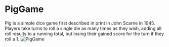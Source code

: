 # PigGame
Pig is a simple dice game first described in print in John Scarne in 1945. Players take turns to roll a single die as many times as they wish, adding all roll results to a running total, but losing their gained score for the turn if they roll a 1. 
![PigGame](https://user-images.githubusercontent.com/95387589/219823090-e7deefec-1b76-4a1d-bebd-1f411a2e55bd.png)
